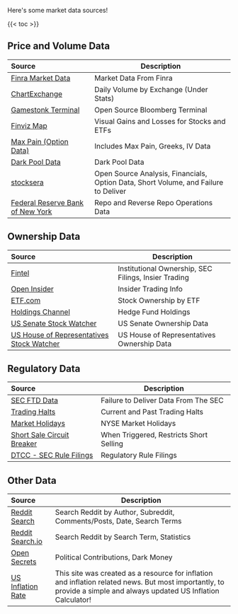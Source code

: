 Here's some market data sources!

{{< toc >}}

## Price and Volume Data
| Source | Description
:---|---
| [Finra Market Data](http://finra-markets.morningstar.com/MarketData/EquityOptions/default.jsp) | Market Data From Finra
| [ChartExchange](https://chartexchange.com) | Daily Volume by Exchange (Under Stats)
| [Gamestonk Terminal](https://github.com/GamestonkTerminal/GamestonkTerminal) | Open Source Bloomberg Terminal
| [Finviz Map](https://finviz.com/map.ashx) | Visual Gains and Losses for Stocks and ETFs
| [Max Pain (Option Data)](https://maximum-pain.com) | Includes Max Pain, Greeks, IV Data
| [Dark Pool Data](https://www.stockgrid.io/darkpools) | Dark Pool Data
| [stocksera](https://stocksera.pythonanywhere.com/) | Open Source Analysis, Financials, Option Data, Short Volume, and Failure to Deliver
| [Federal Reserve Bank of New York](https://apps.newyorkfed.org/markets/autorates/tomo-results-display?SHOWMORE=TRUE&startDate=01/01/2000&enddate=01/01/2000) | Repo and Reverse Repo Operations Data

## Ownership Data
| Source | Description
:---|---
| [Fintel](https://fintel.io/) | Institutional Ownership, SEC Filings, Insier Trading
| [Open Insider](http://openinsider.com/) | Insider Trading Info
| [ETF.com](https://www.etf.com/etfanalytics/etf-stock-finder) | Stock Ownership by ETF
| [Holdings Channel](https://www.holdingschannel.com/bystock/) | Hedge Fund Holdings
| [US Senate Stock Watcher](https://senatestockwatcher.com/) | US Senate Ownership Data
| [US House of Representatives Stock Watcher](https://housestockwatcher.com/) | US House of Representatives Ownership Data

## Regulatory Data
| Source | Description
:---|---
| [SEC FTD Data](https://www.sec.gov/data/foiadocsfailsdatahtm) | Failure to Deliver Data From The SEC
| [Trading Halts](https://nasdaqtrader.com/trader.aspx?id=TradeHalts) | Current and Past Trading Halts
| [Market Holidays](https://www.nyse.com/markets/hours-calendars) | NYSE Market Holidays
| [Short Sale Circuit Breaker](https://www.nasdaqtrader.com/trader.aspx?id=ShortSaleCircuitBreaker) | When Triggered, Restricts Short Selling
| [DTCC - SEC Rule Filings](https://www.dtcc.com/legal/sec-rule-filings) | Regulatory Rule Filings

## Other Data
| Source | Description
:---|---
| [Reddit Search](https://camas.github.io/reddit-search/) | Search Reddit by Author, Subreddit, Comments/Posts, Date, Search Terms
| [Reddit Search.io](https://redditsearch.io/) | Search Reddit by Search Term, Statistics
| [Open Secrets](https://www.opensecrets.org/) | Political Contributions, Dark Money
| [US Inflation Rate](https://www.usinflationcalculator.com/inflation/current-inflation-rates/) | This site was created as a resource for inflation and inflation related news. But most importantly, to provide a simple and always updated US Inflation Calculator!
